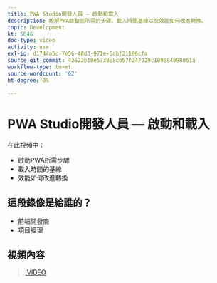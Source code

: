 ```yaml
---
title: PWA Studio開發人員 — 啟動和載入
description: 瞭解PWA啟動前所需的步驟​、載入時間基線​以及效能如何改進轉換。
topic: Development
kt: 5646
doc-type: video
activity: use
exl-id: d1744a5c-7e56-48d3-971e-5abf21196cfa
source-git-commit: 42622b18e5738e8cb57f247029c189884698851a
workflow-type: tm+mt
source-wordcount: '62'
ht-degree: 0%

---
```


# PWA Studio開發人員 — 啟動和載入

在此視頻中：

- 啟動PWA所需步驟
- 載入時間的基&#x200B;線
- 效能如何改進轉換

## 這段錄像是給誰的？

- 前端開發商
- 項目經理

## 視頻內容

>[!VIDEO](https://video.tv.adobe.com/v/35717?quality=12&learn=on)
